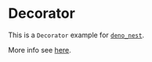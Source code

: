 # Decorator

This is a `Decorator` example for [`deno_nest`](https://nests.deno.dev/en-US).

More info see [here](https://nests.deno.dev/en-US/documentation/09_decorators).
